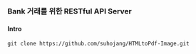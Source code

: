### Bank 거래를 위한 RESTful API Server

#### Intro
> 
 
```
git clone https://github.com/suhojang/HTMLtoPdf-Image.git
```
